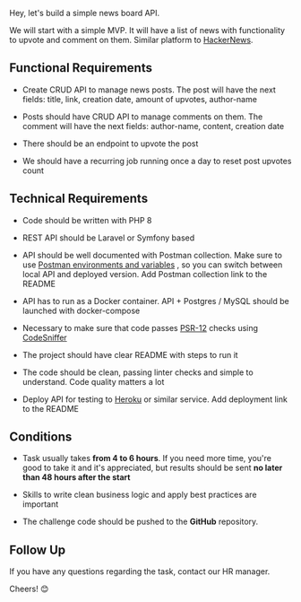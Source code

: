 Hey, let's build a simple news board API.

We will start with a simple MVP. It will have a list of news with functionality to upvote and comment on them. Similar
platform to [HackerNews](https://news.ycombinator.com/).

## **Functional Requirements**

- Create CRUD API to manage news posts. The post will have the next fields: title, link, creation date, amount of
  upvotes, author-name

- Posts should have CRUD API to manage comments on them. The comment will have the next fields: author-name, content,
  creation date

- There should be an endpoint to upvote the post

- We should have a recurring job running once a day to reset post upvotes count

## **Technical Requirements**

- Code should be written with PHP 8

- REST API should be Laravel or Symfony based

- API should be well documented with Postman collection. Make sure to
  use [Postman environments and variables](https://learning.postman.com/docs/postman/variables-and-environments/variables/#understanding-variables-and-environments)
  , so you can switch between local API and deployed version. Add Postman collection link to the README

- API has to run as a Docker container. API + Postgres / MySQL should be launched with docker-compose

- Necessary to make sure that code passes [PSR-12](https://www.php-fig.org/psr/psr-12/) checks
  using [CodeSniffer](https://github.com/squizlabs/PHP_CodeSniffer)

- The project should have clear README with steps to run it

- The code should be clean, passing linter checks and simple to understand. Code quality matters a lot

- Deploy API for testing to [Heroku](https://www.heroku.com/) or similar service. Add deployment link to the README

## **Conditions**

- Task usually takes **from 4 to 6 hours**. If you need more time, you're good to take it and it's appreciated, but
  results should be sent **no later than 48 hours after the start**

- Skills to write clean business logic and apply best practices are important

- The challenge code should be pushed to the **GitHub** repository.

## Follow Up

If you have any questions regarding the task, contact our HR manager.

Cheers! 😊
